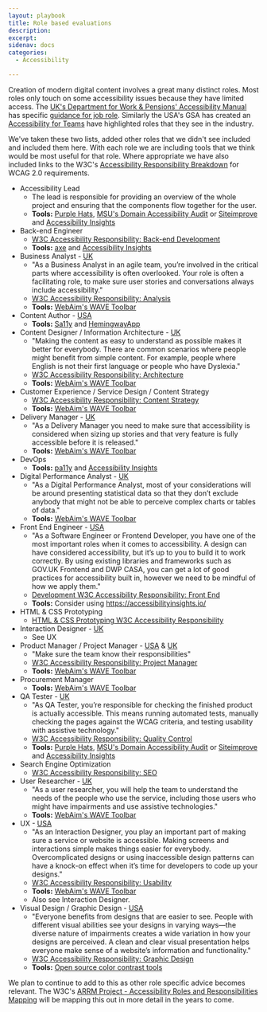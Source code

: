 ```yaml
---
layout: playbook
title: Role based evaluations
description: 
excerpt: 
sidenav: docs
categories:
  - Accessibility

---
```


Creation of modern digital content involves a great many distinct roles. Most roles only touch on some accessibility issues because they have limited access. The [UK's Department
for Work & Pensions' Accessibility Manual](https://accessibility-manual.dwp.gov.uk/) has specific [guidance for job role](https://accessibility-manual.dwp.gov.uk/guidance-for-your-job-role). Similarly the USA's GSA has created an [Accessibility for Teams](https://accessibility.digital.gov/) have highlighted roles that they see in the industry. 

We've taken these two lists, added other roles that we didn't see included and included them here. With each role we are including tools that we think would be most useful for that role. Where appropriate we have also included links to the W3C's [Accessibility Responsibility Breakdown](https://www.w3.org/community/wai-) for WCAG 2.0 requirements.

- Accessibility Lead
    - The lead is responsible for providing an overview of the whole project and ensuring that the components flow together for the user.
    - **Tools:** [Purple Hats](https://github.com/GovTechSG/purple-hats), [MSU's Domain Accessibility Audit](https://github.com/MSU-NatSci/DomainAccessibilityAudit) or [Siteimprove](https://siteimprove.com) and [Accessibility Insights](https://accessibilityinsights.io/)
- Back-end Engineer
    - [W3C Accessibility Responsibility: Back-end Development](https://www.w3.org/community/wai-engage/wiki/Back-end_Development)
    - **Tools:** [axe](https://www.deque.com/axe/) and [Accessibility Insights](https://accessibilityinsights.io/)
- Business Analyst - [UK](https://accessibility-manual.dwp.gov.uk/guidance-for-your-job-role/business-analyst)
    - "As a Business Analyst in an agile team, you’re involved in the critical parts where accessibility is often overlooked. Your role is often a facilitating role, to make sure user stories and conversations always include accessibility."
    - [W3C Accessibility Responsibility: Analysis](https://www.w3.org/community/wai-engage/wiki/Accessibility_By_Roles_-_Analysis)
    - **Tools:** [WebAim's WAVE Toolbar](https://wave.webaim.org/extension/)
- Content Author - [USA](https://accessibility.digital.gov/content-design/getting-started/)
    - **Tools:** [Sa11y](https://ryersondmp.github.io/sa11y/) and [HemingwayApp](http://www.hemingwayapp.com/)
- Content Designer / Information Architecture - [UK](https://accessibility-manual.dwp.gov.uk/guidance-for-your-job-role/content-designer)
    - "Making the content as easy to understand as possible makes it better for everybody. There are common scenarios where people might benefit from simple content. For example, people where English is not their first language or people who have Dyslexia."
    - [W3C Accessibility Responsibility: Architecture](https://www.w3.org/community/wai-engage/wiki/Accessibility_By_Roles_-_Architecture)
    - **Tools:** [WebAim's WAVE Toolbar](https://wave.webaim.org/extension/)
- Customer Experience / Service Design / Content Strategy
    - [W3C Accessibility Responsibility: Content Strategy](https://www.w3.org/community/wai-engage/wiki/Content_Strategy)
    - **Tools:** [WebAim's WAVE Toolbar](https://wave.webaim.org/extension/)
- Delivery Manager - [UK](https://accessibility-manual.dwp.gov.uk/guidance-for-your-job-role/delivery-manager)
    - "As a Delivery Manager you need to make sure that accessibility is considered when sizing up stories and that very feature is fully accessible before it is released."
    - **Tools:** [WebAim's WAVE Toolbar](https://wave.webaim.org/extension/)
- DevOps
    - **Tools:** [pa11y](https://pa11y.org/) and [Accessibility Insights](https://accessibilityinsights.io/)
- Digital Performance Analyst - [UK](https://accessibility-manual.dwp.gov.uk/guidance-for-your-job-role/digital-performance-analyst)    
    - "As a Digital Performance Analyst, most of your considerations will be around presenting statistical data so that they don’t exclude anybody that might not be able to perceive complex charts or tables of data."
    - **Tools:** [WebAim's WAVE Toolbar](https://wave.webaim.org/extension/)
- Front End Engineer - [USA](https://accessibility.digital.gov/front-end/getting-started/)
    - "As a Software Engineer or Frontend Developer, you have one of the most important roles when it comes to accessibility. A design can have considered accessibility, but it’s up to you to build it to work correctly. By using existing libraries and frameworks such as GOV.UK Frontend and DWP CASA, you can get a lot of good practices for accessibility built in, however we need to be mindful of how we apply them."
    - [Development W3C Accessibility Responsibility: Front End ](https://www.w3.org/community/wai-engage/wiki/Front-end_Development)
    - **Tools:** Consider using https://accessibilityinsights.io/
- HTML & CSS Prototyping
    - [HTML & CSS Prototyping W3C Accessibility Responsibility](https://www.w3.org/community/wai-engage/wiki/HTML/CSS_Prototyping)
- Interaction Designer - [UK](https://accessibility-manual.dwp.gov.uk/guidance-for-your-job-role/interaction-designer)
    - See UX
- Product Manager / Project Manager - [USA](https://accessibility.digital.gov/product/getting-started/) & [UK](https://accessibility-manual.dwp.gov.uk/guidance-for-your-job-role/product-manager)
    - "Make sure the team know their responsibilities"
    - [W3C Accessibility Responsibility: Project Manager](https://www.w3.org/community/wai-engage/wiki/Accessibility_Responsibility_Breakdown#pm)
    - **Tools:** [WebAim's WAVE Toolbar](https://wave.webaim.org/extension/)
- Procurement Manager 
    - **Tools:** [WebAim's WAVE Toolbar](https://wave.webaim.org/extension/)
- QA Tester - [UK](https://accessibility-manual.dwp.gov.uk/guidance-for-your-job-role/qa-tester)
    - "As QA Tester, you’re responsible for checking the finished product is actually accessible. This means running automated tests, manually checking the pages against the WCAG criteria, and testing usability with assistive technology."
    - [W3C Accessibility Responsibility: Quality Control](https://www.w3.org/community/wai-engage/wiki/Quality_Control)
    - **Tools:** [Purple Hats](https://github.com/GovTechSG/purple-hats), [MSU's Domain Accessibility Audit](https://github.com/MSU-NatSci/DomainAccessibilityAudit) or [Siteimprove](https://siteimprove.com) and [Accessibility Insights](https://accessibilityinsights.io/)
- Search Engine Optimization
    - [W3C Accessibility Responsibility: SEO](https://www.w3.org/community/wai-engage/wiki/Search_Engine_Optimization)
- User Researcher - [UK](https://accessibility-manual.dwp.gov.uk/guidance-for-your-job-role/user-researcher)
    - "As a user researcher, you will help the team to understand the needs of the people who use the service, including those users who might have impairments and use assistive technologies."
    - **Tools:** [WebAim's WAVE Toolbar](https://wave.webaim.org/extension/)
- UX - [USA](https://accessibility.digital.gov/ux/getting-started/)
    - "As an Interaction Designer, you play an important part of making sure a service or website is accessible. Making screens and interactions simple makes things easier for everybody. Overcomplicated designs or using inaccessible design patterns can have a knock-on effect when it’s time for developers to code up your designs."
    - [W3C Accessibility Responsibility: Usability](https://www.w3.org/community/wai-engage/wiki/Accessibility_By_Roles_-_Interaction_Design_/_Usability)
    - **Tools:** [WebAim's WAVE Toolbar](https://wave.webaim.org/extension/)
    - Also see Interaction Designer.
- Visual Design / Graphic Design - [USA](https://accessibility.digital.gov/visual-design/getting-started/)
    - "Everyone benefits from designs that are easier to see. People with different visual abilities see your designs in varying ways—the diverse nature of impairments creates a wide variation in how your designs are perceived. A clean and clear visual presentation helps everyone make sense of a website’s information and functionality."
    - [W3C Accessibility Responsibility: Graphic Design](https://www.w3.org/community/wai-engage/wiki/Accessibility_By_Roles_-_Graphic_Design)
    - **Tools:** [Open source color contrast tools](https://github.com/CivicActions/accessibility/blob/main/_handbook/tools.md#color)
    
We plan to continue to add to this as other role specific advice becomes relevant. The W3C's [ARRM Project - Accessibility Roles and Responsibilities Mapping](https://www.w3.org/WAI/EO/wiki/ARRM_Project_-_Accessibility_Roles_and_Responsibilities_Mapping) will be mapping this out in more detail in the years to come. 

